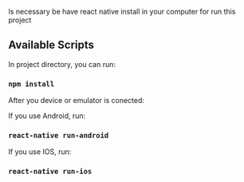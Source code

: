 Is necessary be have react native install in your computer for run this project

## Available Scripts

In project directory, you can run:

### `npm install`

After you device or emulator is conected:

If you use Android, run:

### `react-native run-android`

If you use IOS, run:

### `react-native run-ios`
